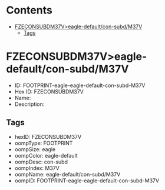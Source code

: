 



Contents
========

* [FZECONSUBDM37V>eagle-default/con-subd/M37V](#fzeconsubdm37veagle-defaultcon-subdm37v)
	* [Tags](#tags)

# FZECONSUBDM37V>eagle-default/con-subd/M37V

- ID: FOOTPRINT-eagle-eagle-default-con-subd-M37V
- Hex ID: FZECONSUBDM37V
- Name: 
- Description: 

## Tags

- hexID: FZECONSUBDM37V
- oompType: FOOTPRINT
- oompSize: eagle
- oompColor: eagle-default
- oompDesc: con-subd
- oompIndex: M37V
- oompName: eagle-default/con-subd/M37V
- oompID: FOOTPRINT-eagle-eagle-default-con-subd-M37V
